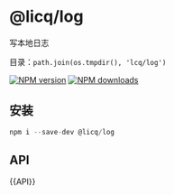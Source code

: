 # @licq/log

写本地日志

目录：`path.join(os.tmpdir(), 'lcq/log')`

[![NPM version][npm-image]][npm-url] [![NPM downloads][download-image]][download-url]

[npm-image]: http://img.shields.io/npm/v/@licq/log.svg?style=flat-square
[npm-url]: http://npmjs.org/package/@licq/log
[download-image]: https://img.shields.io/npm/dm/@licq/log.svg?style=flat-square
[download-url]: https://npmjs.org/package/@licq/log

## 安装

```js
npm i --save-dev @licq/log
```

## API

{{API}}
